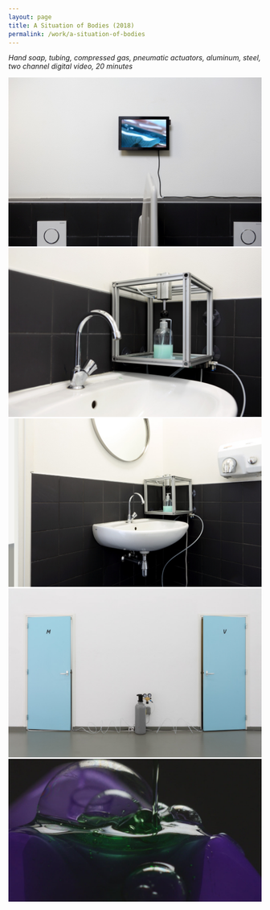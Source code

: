 ```yaml
---
layout: page
title: A Situation of Bodies (2018)
permalink: /work/a-situation-of-bodies
---
```


  *Hand soap, tubing, compressed gas, pneumatic actuators, aluminum, steel, two channel digital video, 20 minutes*

<img src="../assets/A situation of bodies 1.png" alt="A situation of bodies" />

<img src="../assets/A situation of bodies 2.png" alt="A situation of bodies" />

<img src="../assets/A situation of bodies 3.png" alt="A situation of bodies" />

<img src="../assets/A situation of bodies 4.png" alt="A situation of bodies" />

<img src="../assets/A situation of bodies 5.png" alt="A situation of bodies" />